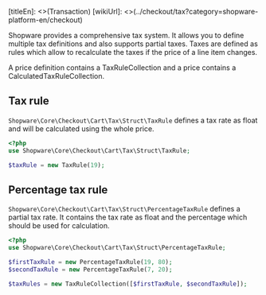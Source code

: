 [titleEn]: <>(Transaction)
[wikiUrl]: <>(../checkout/tax?category=shopware-platform-en/checkout)

Shopware provides a comprehensive tax system. It allows you to define multiple tax definitions 
and also supports partial taxes. Taxes are defined as rules which allow to recalculate 
the taxes if the price of a line item changes.


A price definition contains a TaxRuleCollection and a price contains a CalculatedTaxRuleCollection.

## Tax rule
`Shopware\Core\Checkout\Cart\Tax\Struct\TaxRule` defines a tax rate as float 
and will be calculated using the whole price.

```php
<?php
use Shopware\Core\Checkout\Cart\Tax\Struct\TaxRule;

$taxRule = new TaxRule(19);
```

## Percentage tax rule
`Shopware\Core\Checkout\Cart\Tax\Struct\PercentageTaxRule` defines a partial tax rate. 
It contains the tax rate as float and the percentage which should be used for calculation.

```php
<?php
use Shopware\Core\Checkout\Cart\Tax\Struct\PercentageTaxRule;

$firstTaxRule = new PercentageTaxRule(19, 80);
$secondTaxRule = new PercentageTaxRule(7, 20);

$taxRules = new TaxRuleCollection([$firstTaxRule, $secondTaxRule]);
```

